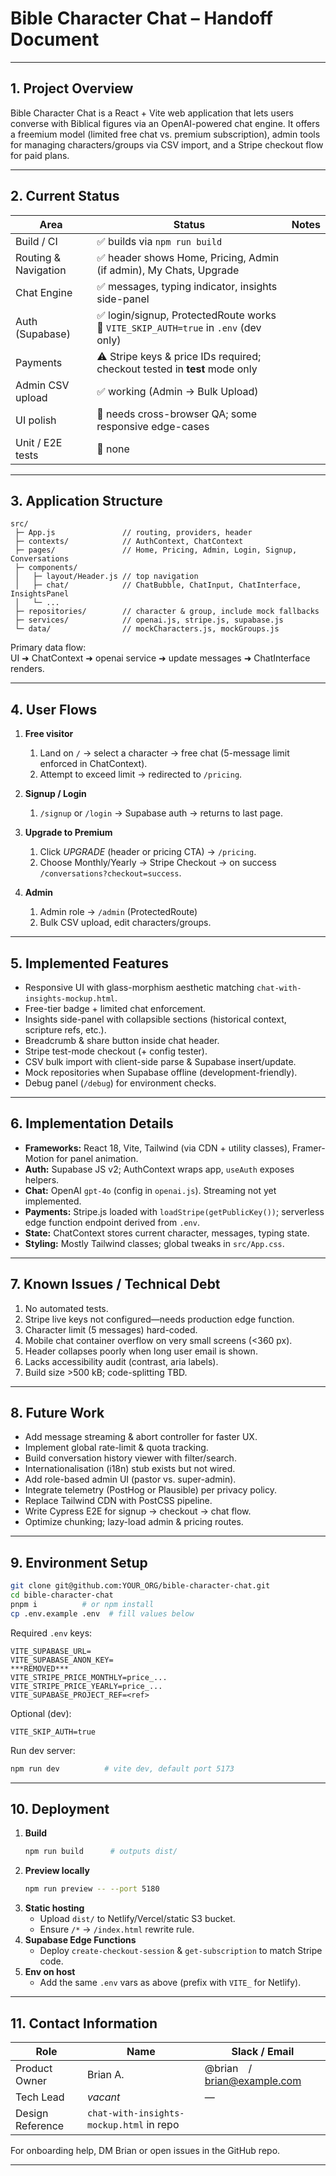 # Bible Character Chat – Handoff Document

---

## 1. Project Overview
Bible Character Chat is a React + Vite web application that lets users converse with Biblical figures via an OpenAI-powered chat engine.  It offers a freemium model (limited free chat vs. premium subscription), admin tools for managing characters/groups via CSV import, and a Stripe checkout flow for paid plans.

---

## 2. Current Status
| Area | Status | Notes |
| ---- | ------ | ----- |
| Build / CI | ✅ builds via `npm run build` |
| Routing & Navigation | ✅ header shows Home, Pricing, Admin (if admin), My Chats, Upgrade |
| Chat Engine | ✅ messages, typing indicator, insights side-panel |
| Auth (Supabase) | ✅ login/signup, ProtectedRoute works<br>🔧 `VITE_SKIP_AUTH=true` in `.env` (dev only) |
| Payments | ⚠️ Stripe keys & price IDs required; checkout tested in **test** mode only |
| Admin CSV upload | ✅ working (Admin → Bulk Upload) |
| UI polish | 🔧 needs cross-browser QA; some responsive edge-cases |
| Unit / E2E tests | 🚫 none |

---

## 3. Application Structure
```
src/
 ├─ App.js               // routing, providers, header
 ├─ contexts/            // AuthContext, ChatContext
 ├─ pages/               // Home, Pricing, Admin, Login, Signup, Conversations
 ├─ components/
 │   ├─ layout/Header.js // top navigation
 │   ├─ chat/            // ChatBubble, ChatInput, ChatInterface, InsightsPanel
 │   └─ ...
 ├─ repositories/        // character & group, include mock fallbacks
 ├─ services/            // openai.js, stripe.js, supabase.js
 └─ data/                // mockCharacters.js, mockGroups.js
```
Primary data flow:  
UI ➜ ChatContext ➜ openai service ➜ update messages ➜ ChatInterface renders.

---

## 4. User Flows
1. **Free visitor**
   1. Land on `/` → select a character → free chat (5-message limit enforced in ChatContext).
   2. Attempt to exceed limit → redirected to `/pricing`.

2. **Signup / Login**
   1. `/signup` or `/login` → Supabase auth → returns to last page.

3. **Upgrade to Premium**
   1. Click *UPGRADE* (header or pricing CTA) → `/pricing`.
   2. Choose Monthly/Yearly → Stripe Checkout → on success `/conversations?checkout=success`.

4. **Admin**
   1. Admin role → `/admin` (ProtectedRoute)  
   2. Bulk CSV upload, edit characters/groups.

---

## 5. Implemented Features
- Responsive UI with glass-morphism aesthetic matching `chat-with-insights-mockup.html`.
- Free-tier badge + limited chat enforcement.
- Insights side-panel with collapsible sections (historical context, scripture refs, etc.).
- Breadcrumb & share button inside chat header.
- Stripe test-mode checkout (+ config tester).
- CSV bulk import with client-side parse & Supabase insert/update.
- Mock repositories when Supabase offline (development-friendly).
- Debug panel (`/debug`) for environment checks.

---

## 6. Implementation Details
- **Frameworks:** React 18, Vite, Tailwind (via CDN + utility classes), Framer-Motion for panel animation.
- **Auth:** Supabase JS v2; AuthContext wraps app, `useAuth` exposes helpers.
- **Chat:** OpenAI `gpt-4o` (config in `openai.js`). Streaming not yet implemented.
- **Payments:** Stripe.js loaded with `loadStripe(getPublicKey())`; serverless edge function endpoint derived from `.env`.
- **State:** ChatContext stores current character, messages, typing state.
- **Styling:** Mostly Tailwind classes; global tweaks in `src/App.css`.

---

## 7. Known Issues / Technical Debt
1. No automated tests.
2. Stripe live keys not configured—needs production edge function.
3. Character limit (5 messages) hard-coded.
4. Mobile chat container overflow on very small screens (<360 px).
5. Header collapses poorly when long user email is shown.
6. Lacks accessibility audit (contrast, aria labels).
7. Build size >500 kB; code-splitting TBD.

---

## 8. Future Work
- Add message streaming & abort controller for faster UX.
- Implement global rate-limit & quota tracking.
- Build conversation history viewer with filter/search.
- Internationalisation (i18n) stub exists but not wired.
- Add role-based admin UI (pastor vs. super-admin).
- Integrate telemetry (PostHog or Plausible) per privacy policy.
- Replace Tailwind CDN with PostCSS pipeline.
- Write Cypress E2E for signup → checkout → chat flow.
- Optimize chunking; lazy-load admin & pricing routes.

---

## 9. Environment Setup
```bash
git clone git@github.com:YOUR_ORG/bible-character-chat.git
cd bible-character-chat
pnpm i          # or npm install
cp .env.example .env  # fill values below
```
Required `.env` keys:
```
VITE_SUPABASE_URL=
VITE_SUPABASE_ANON_KEY=
***REMOVED***
VITE_STRIPE_PRICE_MONTHLY=price_...
VITE_STRIPE_PRICE_YEARLY=price_...
VITE_SUPABASE_PROJECT_REF=<ref>
```
Optional (dev):
```
VITE_SKIP_AUTH=true
```
Run dev server:
```bash
npm run dev          # vite dev, default port 5173
```

---

## 10. Deployment
1. **Build**
   ```bash
   npm run build      # outputs dist/
   ```
2. **Preview locally**
   ```bash
   npm run preview -- --port 5180
   ```
3. **Static hosting**
   - Upload `dist/` to Netlify/Vercel/static S3 bucket.
   - Ensure `/*` → `/index.html` rewrite rule.
4. **Supabase Edge Functions**
   - Deploy `create-checkout-session` & `get-subscription` to match Stripe code.
5. **Env on host**
   - Add the same `.env` vars as above (prefix with `VITE_` for Netlify).

---

## 11. Contact Information
| Role | Name | Slack / Email |
| ---- | ---- | ------------- |
| Product Owner | Brian A. | @brian / brian@example.com |
| Tech Lead | *vacant* | — |
| Design Reference | `chat-with-insights-mockup.html` in repo |

For onboarding help, DM Brian or open issues in the GitHub repo.

---
